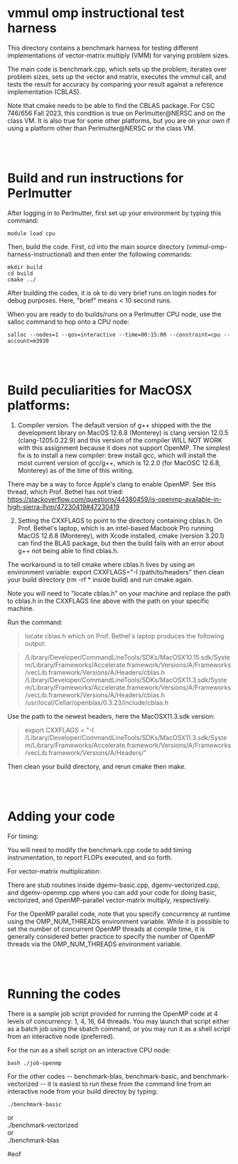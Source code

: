# vmmul omp instructional test harness

This directory contains a benchmark harness for testing different implementations of
vector-matrix multiply (VMM) for varying problem sizes.

The main code is benchmark.cpp, which sets up the problem, iterates over problem
sizes, sets up the vector and matrix, executes the vmmul call, and tests the
result for accuracy by comparing your result against a reference implementation (CBLAS).

Note that cmake needs to be able to find the CBLAS package. For CSC 746/656 Fall 2023,
this condition is true on Perlmutter@NERSC and on the class VM. It is also true for some
other platforms, but you are on your own if using a platform other than Perlmutter@NERSC
or the class VM.

<br></br>

# Build and run instructions for Perlmutter

After logging in to Perlmutter, first set up your environment by typing this command:

    module load cpu  

Then, build the code. First, cd into the main source directory (vmmul-omp-harness-instructional) and then enter the following commands:

    mkdir build  
    cd build  
    cmake ../  

After building the codes, it is ok to do very brief runs on login nodes for debug purposes.
Here, "brief" means < 10 second runs.

When you are ready to do builds/runs on a Perlmutter CPU node, use the salloc command to hop onto a CPU node:

    salloc --nodes=1 --qos=interactive --time=00:15:00 --constraint=cpu --account=m3930

<br></br>

# Build peculiarities for MacOSX platforms:

1. Compiler version. The default version of g++ shipped with the the development library on MacOS 12.6.8 (Monterey) is clang version 12.0.5 (clang-1205.0.22.9) and this version of the compiler WILL NOT WORK with this assignment because it does not support OpenMP. The simplest fix is to install a new compiler: brew install gcc, which will install the most current version of gcc/g++, which is 12.2.0 (for MacOSC 12.6.8, Monterey) as of the time of this writing.

There may be a way to force Apple's clang to enable OpenMP. See this thread, which Prof. Bethel has not tried: https://stackoverflow.com/questions/44380459/is-openmp-available-in-high-sierra-llvm/47230419#47230419

2. Setting the CXXFLAGS to point to the directory containing cblas.h.
On Prof. Bethel's laptop, which is an intel-based Macbook Pro running MacOS 12.6.8 (Monterey), with
Xcode installed, cmake (version 3.20.1) can find the BLAS package, but then the build fails with
an error about g++ not being able to find cblas.h.

The workaround is to tell cmake where cblas.h lives by using an environment variable:
export CXXFLAGS="-I /path/to/headers"
then clean your build directory (rm -rf * inside build) and run cmake again. 

Note you will need to "locate cblas.h" on your machine and replace the path to cblas.h
in the CXXFLAGS line above with the path on your specific machine.

Run the command:
> locate cblas.h
which on Prof. Bethel's laptop produces the following output:

> /Library/Developer/CommandLineTools/SDKs/MacOSX10.15.sdk/System/Library/Frameworks/Accelerate.framework/Versions/A/Frameworks/vecLib.framework/Versions/A/Headers/cblas.h
> /Library/Developer/CommandLineTools/SDKs/MacOSX11.3.sdk/System/Library/Frameworks/Accelerate.framework/Versions/A/Frameworks/vecLib.framework/Versions/A/Headers/cblas.h
> /usr/local/Cellar/openblas/0.3.23/include/cblas.h

Use the path to the newest headers, here the MacOSX11.3.sdk version:
> export CXXFLAGS = "-I /Library/Developer/CommandLineTools/SDKs/MacOSX11.3.sdk/System/Library/Frameworks/Accelerate.framework/Versions/A/Frameworks/vecLib.framework/Versions/A/Headers/"

Then clean your build directory, and rerun cmake then make.

<br></br>

# Adding your code

For timing:

You will need to modify the benchmark.cpp code to add timing instrumentation, to 
report FLOPs executed, and so forth.


For vector-matrix multiplication:

There are stub routines inside dgemv-basic.cpp, dgemv-vectorized.cpp, and dgemv-openmp.cpp where you can add your code for doing basic, vectorized, and OpenMP-parallel vector-matrix multiply, respectively.

For the OpenMP parallel code, note that you specify concurrency at runtime using
the OMP_NUM_THREADS environment variable. While it is possible to set the number of
concurrent OpenMP threads at compile time, it is generally considered better practice to
specify the number of OpenMP threads via the OMP_NUM_THREADS environment variable.

<br></br>

# Running the codes

There is a sample job script provided for running the OpenMP code at 4 levels of concurrency: 1, 4, 16, 64 threads. You may launch that script either as a batch job using the sbatch command, or you may run it as a shell script from an interactive node (preferred).

For the run as a shell script on an interactive CPU node:

    bash ./job-openmp

For the other codes -- benchmark-blas, benchmark-basic, and benchmark-vectorized -- it is easiest to run these from the command line from an interactive node from your build directoy by typing:

    ./benchmark-basic  
or  
    ./benchmark-vectorized  
or  
    ./benchmark-blas  

#eof
